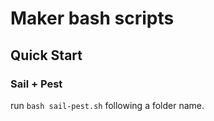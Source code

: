 # Maker bash scripts
## Quick Start
### Sail + Pest
run `bash sail-pest.sh` following a folder name. 
